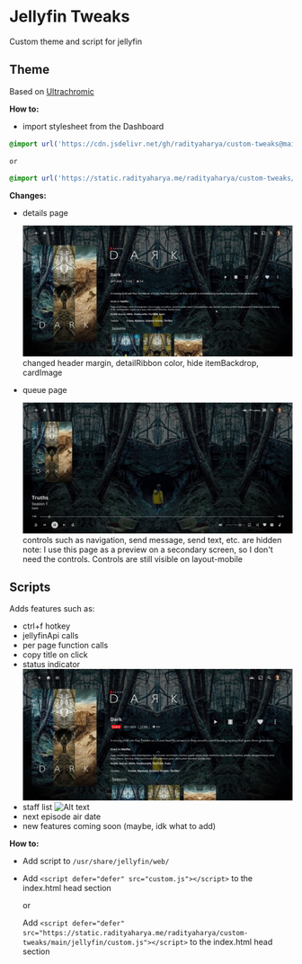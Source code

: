 
# Jellyfin Tweaks

Custom theme and script for jellyfin

## Theme
Based on [Ultrachromic](https://github.com/CTalvio/Ultrachromic)


**How to:**
- import stylesheet from the Dashboard
```css
@import url('https://cdn.jsdelivr.net/gh/radityaharya/custom-tweaks@main/jellyfin/theme.css');
```
    or
```css
@import url('https://static.radityaharya.me/radityaharya/custom-tweaks/main/jellyfin/theme.css');
```

**Changes:**

- details page

  ![details page](img/details_page.jpg)
  changed header margin, detailRibbon color, hide itemBackdrop, cardImage

- queue page 

  ![queue page](img/queue_page.jpg)
  controls such as navigation, send message, send text, etc. are hidden
  note: I use this page as a preview on a secondary screen, so I don't need the controls. Controls are still visible on layout-mobile 
## Scripts
Adds features such as:
- ctrl+f hotkey
- jellyfinApi calls
- per page function calls
- copy title on click
- status indicator
  ![Alt text](img/status_indicator.jpg)
- staff list
  ![Alt text](img/staff_list.jpg)
- next episode air date
- new features coming soon (maybe, idk what to add)

**How to:**
- Add script to ```/usr/share/jellyfin/web/```
- Add ```<script defer="defer" src="custom.js"></script>``` to the index.html head section
 
  or

  Add ```<script defer="defer" src="https://static.radityaharya.me/radityaharya/custom-tweaks/main/jellyfin/custom.js"></script>``` to the index.html head section 



